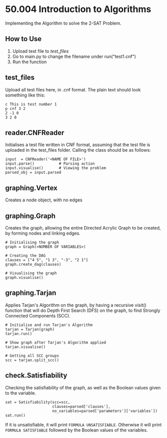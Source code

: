 # 50.004 Introduction to Algorithms
Implementing the Algorithm to solve the 2-SAT Problem.

## How to Use
1. Upload test file to *test_files*
2. Go to main.py to change the filename under run("test1.cnf")
3. Run the function

## test_files
Upload all test files here, in .cnf format. The plain text should look something like this:
```
c This is test number 1
p cnf 3 2
2 -1 0 
3 2 0
```

## reader.CNFReader
Initialises a test file written in CNF format, assuming that the test file is uploaded in the test_files folder. Calling the class should be as follows:
```
input  = CNFReader('<NAME OF FILE>')
input.parse()           # Parsing action
input.visualise()       # Viewing the problem
parsed_obj = input.parsed
```

## graphing.Vertex
Creates a node object, with no edges

## graphing.Graph
Creates the graph, allowing the entire Directed Acrylic Graph to be created, by forming nodes and linking edges.
```
# Initialising the graph
graph = Graph(<NUMBER OF VARIABLES>)

# Creating the DAG
clauses = ["4 5", "1 3", "-3", "2 1"]
graph.create_dag(clauses)

# Visualising the graph
graph.visualise()
```

## graphing.Tarjan
Applies Tarjan's Algorithm on the graph, by having a recursive visit() function that will do Depth First Search (DFS) on the graph, to find Strongly Connected Components (SCC).
```
# Initialise and run Tarjan's Algorithm
tarjan = Tarjan(graph)
tarjan.run()

# Show graph after Tarjan's Algorithm applied
tarjan.visualise()          

# Getting all SCC groups
scc = tarjan.split_scc()
```

## check.Satisfiability
Checking the satisfiability of the graph, as well as the Boolean values given to the variable.
```
sat = Satisfiability(scc=scc, 
                     clauses=parsed['clauses'], 
                     no_variables=parsed['parameters']['variables'])
sat.run()
```
If it is unsatisfiable, it will print `FORMULA UNSATISFIABLE`. Otherwise it will print `FORMULA SATISFIABLE` followed by the Boolean values of the variables.
